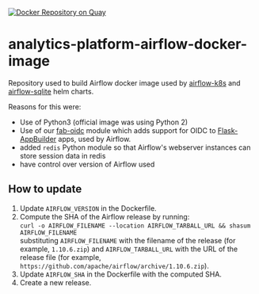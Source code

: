 [![Docker Repository on Quay](https://quay.io/repository/mojanalytics/airflow/status "Docker Repository on Quay")](https://quay.io/repository/mojanalytics/airflow)

# analytics-platform-airflow-docker-image
Repository used to build Airflow docker image used by [airflow-k8s](https://github.com/ministryofjustice/analytics-platform-helm-charts/tree/master/charts/airflow-k8s) and [airflow-sqlite](https://github.com/ministryofjustice/analytics-platform-helm-charts/tree/master/charts/airflow-sqlite) helm charts.

Reasons for this were:
- Use of Python3 (official image was using Python 2)
- Use of our [fab-oidc](https://github.com/ministryofjustice/fab-oidc) module which adds support for OIDC to [Flask-AppBuilder](https://flask-appbuilder.readthedocs.io/en/latest/) apps, used by Airflow.
- added `redis` Python module so that Airflow's webserver instances can store session data in redis
- have control over version of Airflow used

## How to update

1. Update `AIRFLOW_VERSION` in the Dockerfile.
2. Compute the SHA of the Airflow release by running:  
   ```curl -o AIRFLOW_FILENAME --location AIRFLOW_TARBALL_URL && shasum AIRFLOW_FILENAME```  
   substituting `AIRFLOW_FILENAME` with the filename of the release (for example, `1.10.6.zip`) and `AIRFLOW_TARBALL_URL` with the URL of the release file (for example, `https://github.com/apache/airflow/archive/1.10.6.zip`).
3. Update `AIRFLOW_SHA` in the Dockerfile with the computed SHA.
4. Create a new release.